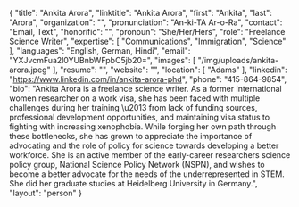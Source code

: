 {
  "title": "Ankita Arora",
  "linktitle": "Ankita Arora",
  "first": "Ankita",
  "last": "Arora",
  "organization": "",
  "pronunciation": "An-ki-TA Ar-o-Ra",
  "contact": "Email, Text",
  "honorific": "",
  "pronoun": "She/Her/Hers",
  "role": "Freelance Science Writer",
  "expertise": [
    "Communications",
    "Immigration",
    "Science"
  ],
  "languages": "English, German, Hindi",
  "email": "YXJvcmFua2l0YUBnbWFpbC5jb20=",
  "images": [
    "/img/uploads/ankita-arora.jpeg"
  ],
  "resume": "",
  "website": "",
  "location": [
    "Adams"
  ],
  "linkedin": "https://www.linkedin.com/in/ankita-arora-phd",
  "phone": "415-864-9854",
  "bio": "Ankita Arora is a freelance science writer.  As a former international women researcher on a work visa, she has been faced with multiple challenges during her training \u2013 from lack of funding sources, professional development opportunities, and maintaining visa status to fighting with increasing xenophobia. While forging her own path through these bottlenecks, she has grown to appreciate the importance of advocating and the role of policy for science towards developing a better workforce. She is an active member of the early-career researchers science policy group, National Science Policy Network (NSPN), and wishes to become a better advocate for the needs of the underrepresented in STEM. She did her graduate studies at Heidelberg University in Germany.",
  "layout": "person"
}